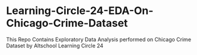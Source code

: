# Learning-Circle-24-EDA-On-Chicago-Crime-Dataset
 This Repo Contains Exploratory Data Analysis performed on Chicago Crime Dataset by Altschool Learning Circle 24
